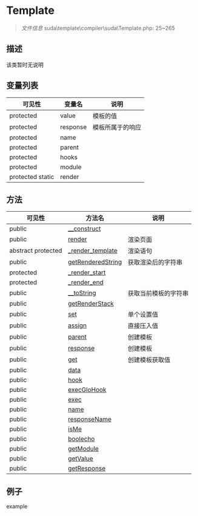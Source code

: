 #  Template 

> *文件信息* suda\template\compiler\suda\Template.php: 25~265



## 描述

该类暂时无说明





## 变量列表
| 可见性 |  变量名   | 说明 |
|--------|----|------|
| protected   | value | 模板的值| 
| protected   | response | 模板所属于的响应| 
| protected   | name | | 
| protected   | parent | | 
| protected   | hooks | | 
| protected   | module | | 
| protected static  | render | | 



## 方法


| 可见性 | 方法名 | 说明 |
|--------|-------|------|
| public |[__construct](Template/__construct.md) |  |
| public |[render](Template/render.md) | 渲染页面 |
|abstract protected |[_render_template](Template/_render_template.md) | 渲染语句 |
| public |[getRenderedString](Template/getRenderedString.md) | 获取渲染后的字符串 |
| protected |[_render_start](Template/_render_start.md) |  |
| protected |[_render_end](Template/_render_end.md) |  |
| public |[__toString](Template/__toString.md) | 获取当前模板的字符串 |
| public |[getRenderStack](Template/getRenderStack.md) |  |
| public |[set](Template/set.md) | 单个设置值 |
| public |[assign](Template/assign.md) | 直接压入值 |
| public |[parent](Template/parent.md) | 创建模板 |
| public |[response](Template/response.md) | 创建模板 |
| public |[get](Template/get.md) | 创建模板获取值 |
| public |[data](Template/data.md) |  |
| public |[hook](Template/hook.md) |  |
| public |[execGloHook](Template/execGloHook.md) |  |
| public |[exec](Template/exec.md) |  |
| public |[name](Template/name.md) |  |
| public |[responseName](Template/responseName.md) |  |
| public |[isMe](Template/isMe.md) |  |
| public |[boolecho](Template/boolecho.md) |  |
| public |[getModule](Template/getModule.md) |  |
| public |[getValue](Template/getValue.md) |  |
| public |[getResponse](Template/getResponse.md) |  |



## 例子

example